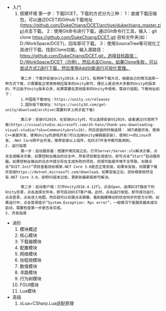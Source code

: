 - 入门
    1. 搭建环境
           第一步：下载DCET，下载的方式分为三种：
           1：直接下载压缩包，可以通过DCET的Github下载地址(https://github.com/DukeChiang/DCET/archive/dukechiang_master.zip)点击下载。
           2：使用Git命令进行下载，通过Git命令行工具，输入：git clone https://github.com/DukeChiang/DCET.git 目标文件夹(如：D:/WorkSpace/DCET)，回车即可下载。
           3：使用SourceTree等可视化工具进行下载，找到Clone功能，输入源路径：https://github.com/DukeChiang/DCET.git，选择目标路径：D:/WorkSpace/DCET（示例），然后点击Clone。如果Clone失败，可以尝试方式2进行下载，然后使用Add功能进行可视化管理。
<!--more-->
           第二步：下载并安装Unity2018.4.12f1，有两种下载方式，根据自己的情况选择一种方式下载，只需要能正常使用相应版本的Unity即可，理论上是支持大多数的Unity的版本的，不过由于Unity版本众多，如果需要在其他版本的Unity中使用，需自行适配。下载地址如下：
           1.中国版下载地址：https://unity.cn/releases
           2.国际版下载地址：https://unity3d.com/get-unity/download/archive(需要科学上网才能下载)
<!--more-->
           第三步：安装VS2019，在安装Unity时，可以选择安装VS2019，或者通过VS官网下载(https://visualstudio.microsoft.com/zh-hans/thank-you-downloading-visual-studio/?sku=Community&rel=16)，然后安装的时候选择：.NET桌面开发、使用C++桌面开发、使用Unity的游戏开发(可以去掉Unity编辑器安装)、使用C++的Linux开发、.Net Core跨平台开发。推荐安装以上组件，在DCET开发中都可能用到。
    2. 运行指南
           第一步：启动服务器：搭建环境完成之后，打开Server/Server.sln解决方案，点击生成解决方案，如果控制台输出的日志中，所有项目都生成成功，即可点击“Start”启动服务器。如果控制台输出的日志中提示存在生成失败的项目，则很可能是环境不全导致，右键点击“DCET.Init”项目查看目标框架.NET Core 3.0是否正常安装，如果未安装，则需要下载并安装https://dotnet.microsoft.com/download，如果安装之后，目标框架依然没有.NET Core 3.0，说明VS版本过低，更新到最新版即可解决。
<!--more-->
           第二步：启动客户端：打开Unity2018.4.12f1，点击Open，选择DCET路径下的Unity目录，点击选择文件夹，即可启动DCET客户端。此时，点击运行按钮，即可成功运行，点击登录，点击进入地图，然后就可以右键点击屏幕，看到骷髅移动的状态同步的官方示例。如果运行中，点击登录提示“System.Exception: Rpc error”，一般情况下是服务器未成功启动，需要检查第一步是否未完成。
    3. 开发指南
- 进阶
    1. 模块概述
    2. 核心模块
    3. 下载器模块
    4. 配置模块
    5. 网络模块
    6. 协程锁模块
    7. 数值模块
    8. 寻路模块
    9. 行为树模块
    10. FGUI模块
    11. Lua模块
- 高级
    1. xLua+CSharp.Lua适配原理